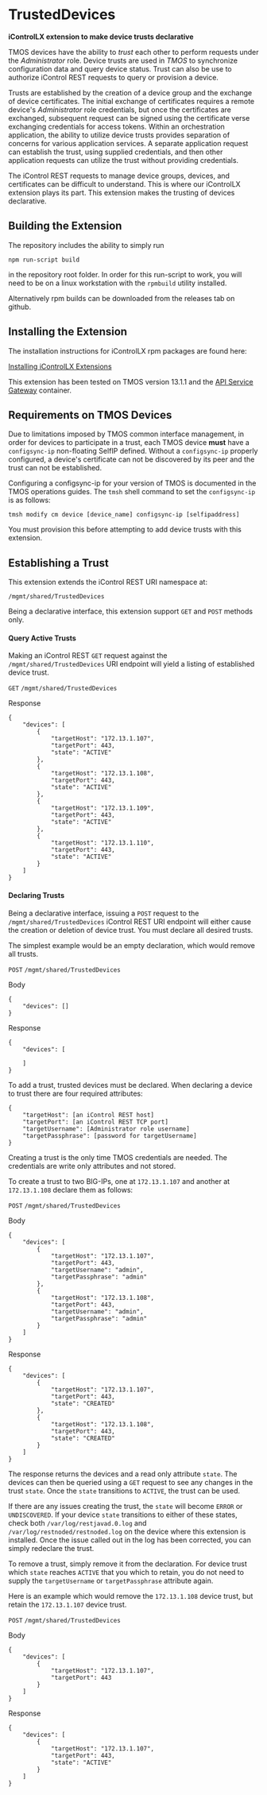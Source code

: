 # TrustedDevices
**iControlLX extension to make device trusts declarative**

TMOS devices have the ability to *trust* each other to perform requests under the *Administrator* role. Device trusts are used in *TMOS* to synchronize configuration data and query device status. Trust can also be use to authorize iControl REST requests to query or provision a device.

Trusts are established by the creation of a device group and the exchange of device certificates. The initial exchange of certificates requires a remote device's *Administrator* role credentials, but once the certificates are exchanged, subsequent request can be signed using the certificate verse exchanging credentials for access tokens. Within an orchestration application, the ability to utilize device trusts provides separation of concerns for various application services. A separate application request can establish the trust, using supplied credentials, and then other application requests can utilize the trust without providing credentials.

The iControl REST requests to manage device groups, devices, and certificates can be difficult to understand. This is where our iControlLX extension plays its part. This extension makes the trusting of devices declarative.

## Building the Extension ##

The repository includes the ability to simply run 

`npm run-script build` 

in the repository root folder. In order for this run-script to work, you will need to be on a linux workstation with the `rpmbuild` utility installed.

Alternatively rpm builds can be downloaded from the releases tab on github.

## Installing the Extension ##

The installation instructions for iControlLX rpm packages are found here:

[Installing iControlLX Extensions](https://clouddocs.f5.com/products/iapp/iapp-lx/docker-1_0_4/icontrollx_pacakges/working_with_icontrollx_packages.html)

This extension has been tested on TMOS version 13.1.1 and the [API Service Gateway](https://hub.docker.com/r/f5devcentral/f5-api-services-gateway/) container.

## Requirements on TMOS Devices ##

Due to limitations imposed by TMOS common interface management, in order for devices to participate in a trust, each TMOS device **must** have a `configsync-ip` non-floating SelfIP defined. Without a `configsync-ip` properly configured, a device's certificate can not be discovered by its peer and the trust can not be established.

Configuring a configsync-ip for your version of TMOS is documented in the TMOS operations guides. The `tmsh` shell command to set the `configsync-ip` is as follows:

`tmsh modify cm device [device_name] configsync-ip [selfipaddress]`

You must provision this before attempting to add device trusts with this extension.

## Establishing a Trust ##

This extension extends the iControl REST URI namespace at:

`/mgmt/shared/TrustedDevices`

Being a declarative interface, this extension support `GET` and `POST` methods only. 

#### Query Active Trusts ####

Making an iControl REST `GET` request against the `/mgmt/shared/TrustedDevices` URI endpoint will yield a listing of established device trust.

`GET` `/mgmt/shared/TrustedDevices`

Response

```
{
    "devices": [
        {
            "targetHost": "172.13.1.107",
            "targetPort": 443,
            "state": "ACTIVE"
        },
        {
            "targetHost": "172.13.1.108",
            "targetPort": 443,
            "state": "ACTIVE"
        },
        {
            "targetHost": "172.13.1.109",
            "targetPort": 443,
            "state": "ACTIVE"
        },
        {
            "targetHost": "172.13.1.110",
            "targetPort": 443,
            "state": "ACTIVE"
        }
    ]
}
```

#### Declaring Trusts ####

Being a declarative interface, issuing a `POST` request to the `/mgmt/shared/TrustedDevices` iControl REST URI endpoint will either cause the creation or deletion of device trust. You must declare all desired trusts.

The simplest example would be an empty declaration, which would remove all trusts.


`POST` `/mgmt/shared/TrustedDevices`

Body
```
{
    "devices": []
}
```

Response

```
{
    "devices": [
        
    ]
}
```

To add a trust, trusted devices must be declared. When declaring a device to trust there are four required attributes:

```
{
    "targetHost": [an iControl REST host]
    "targetPort": [an iControl REST TCP port]
    "targetUsername": [Administrator role username]
    "targetPassphrase": [password for targetUsername]
}
```
Creating a trust is the only time TMOS credentials are needed. The credentials are write only attributes and not stored.

To create a trust to two BIG-IPs, one at `172.13.1.107` and another at `172.13.1.108` declare them as follows:

`POST` `/mgmt/shared/TrustedDevices`

Body
```
{
    "devices": [
        {
            "targetHost": "172.13.1.107",
            "targetPort": 443,
            "targetUsername": "admin",
            "targetPassphrase": "admin"
        },
        {
            "targetHost": "172.13.1.108",
            "targetPort": 443,
            "targetUsername": "admin",
            "targetPassphrase": "admin"
        }
    ]
}
```

Response
```
{
    "devices": [
        {
            "targetHost": "172.13.1.107",
            "targetPort": 443,
            "state": "CREATED"
        },
        {
            "targetHost": "172.13.1.108",
            "targetPort": 443,
            "state": "CREATED"
        }
    ]
}
```

The response returns the devices and a read only attribute `state`. The devices can then be queried using a `GET` request to see any changes in the trust `state`. Once the `state` transitions to `ACTIVE`, the trust can be used.

If there are any issues creating the trust, the `state` will become `ERROR` or `UNDISCOVERED`. If your device `state` transitions to either of these states, check both `/var/log/restjavad.0.log` and `/var/log/restnoded/restnoded.log` on the device where this extension is installed. Once the issue called out in the log has been corrected, you can simply redeclare the trust.

To remove a trust, simply remove it from the declaration. For device trust which `state` reaches `ACTIVE` that you which to retain, you do not need to supply the `targetUsername` or `targetPassphrase` attribute again.

Here is an example which would remove the `172.13.1.108` device trust, but retain the `172.13.1.107` device trust.

`POST` `/mgmt/shared/TrustedDevices`

Body
```
{
    "devices": [
        {
            "targetHost": "172.13.1.107",
            "targetPort": 443
        }
    ]
}
```

Response
```
{
    "devices": [
        {
            "targetHost": "172.13.1.107",
            "targetPort": 443,
            "state": "ACTIVE"
        }
    ]
}
```
